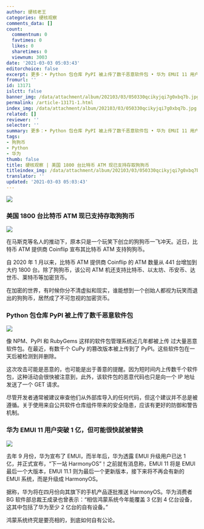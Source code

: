 ```yaml
---
author: 硬核老王
categories: 硬核观察
comments_data: []
count:
  commentnum: 0
  favtimes: 0
  likes: 0
  sharetimes: 0
  viewnum: 3003
date: '2021-03-03 05:03:43'
editorchoice: false
excerpt: 更多：• Python 包仓库 PyPI 被上传了数千恶意软件包 • 华为 EMUI 11 用户突破 1 亿，但可能很快就被替换
fromurl: ''
id: 13171
islctt: false
banner_img: /data/attachment/album/202103/03/050330qcikyjqi7g0xbq7b.jpg
permalink: /article-13171-1.html
index_img: /data/attachment/album/202103/03/050330qcikyjqi7g0xbq7b.jpg
related: []
reviewer: ''
selector: ''
summary: 更多：• Python 包仓库 PyPI 被上传了数千恶意软件包 • 华为 EMUI 11 用户突破 1 亿，但可能很快就被替换
tags:
- 狗狗币
- Python
- 华为
thumb: false
title: 硬核观察 | 美国 1800 台比特币 ATM 现已支持存取狗狗币
titleindex_img: /data/attachment/album/202103/03/050330qcikyjqi7g0xbq7b.jpg
translator: ''
updated: '2021-03-03 05:03:43'
---
```


![](/data/attachment/album/202103/03/050330qcikyjqi7g0xbq7b.jpg)


### 美国 1800 台比特币 ATM 现已支持存取狗狗币


![](/data/attachment/album/202103/03/050135cq5auk5x7ed4brqa.jpg)


在马斯克等名人的推动下，原本只是一个玩笑下创立的狗狗币一飞冲天。近日，比特币 ATM 提供商 Coinflip 宣布其比特币 ATM 支持狗狗币。


自 2020 年 1 月以来，比特币 ATM 提供商 Coinflip 的 ATM 数量从 441 台增加到大约 1800 台。除了狗狗币，该公司 ATM 机还支持比特币、以太坊、币安币、达世币、莱特币等加密货币。


在加密的世界，有时候你分不清虚拟和现实，谁能想到一个创始人都视为玩笑而退出的狗狗币，居然成了不可忽视的加密货币。


### Python 包仓库 PyPI 被上传了数千恶意软件包


![](/data/attachment/album/202103/03/050146q883zwlk8voookpq.jpg)


像 NPM、PyPI 和 RubyGems 这样的软件包管理系统近几年都被上传 过大量恶意软件包。在最近，有数千个 CuPy 的篡改版本被上传到了 PyPI。这些软件包在一天后被检测到并删除。


这次攻击可能是恶意的，也可能是出于善意的提醒。因为短时间内上传数千个软件包，这种活动会很快被注意到，此外，该软件包的恶意代码也只是向一个 IP 地址发送了一个 GET 请求。


尽管开发者通常被建议审查他们从外部库导入的任何代码，但这个建议并不总是被遵循。关于使用来自公共软件仓库组件带来的安全隐患，应该有更好的防御和警告机制。


### 华为 EMUI 11 用户突破 1 亿，但可能很快就被替换


![](/data/attachment/album/202103/03/050210dyzawadznt5al5ly.jpg)


去年 9 月份，华为宣布了 EMUI，而半年后，华为透露 EMUI 升级用户已达 1 亿，并正式宣布，“下一站 HarmonyOS”！之前就有消息称，EMUI 11 将是 EMUI 最后一个大版本，EMUI 11.1 则为最后一个更新版本，接下来将不再会有新的 EMUI 系统，而是升级成 HarmonyOS。


据称，华为将在四月份向其旗下的手机产品逐批推送 HarmonyOS。华为消费者 BG 软件部总裁王成录也曾表示：“相信鸿蒙系统今年能覆盖 3 亿到 4 亿台设备，这其中包括了华为至少 2 亿台的自有设备。”


鸿蒙系统终究是要亮相的，到底如何自有公论。